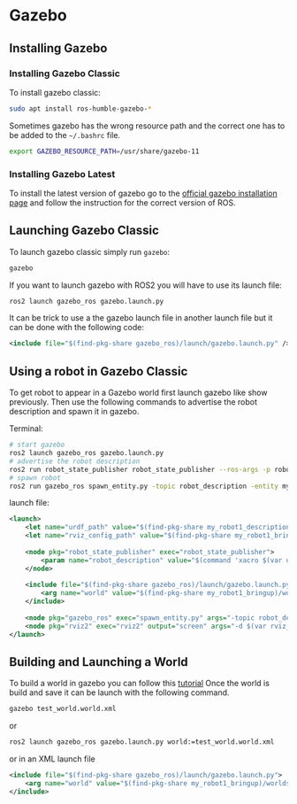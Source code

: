 # Gazebo
## Installing Gazebo
### Installing Gazebo Classic
To install gazebo classic:
```bash
sudo apt install ros-humble-gazebo-*
```

Sometimes gazebo has the wrong resource path and the correct one has to be added to the `~/.bashrc` file.
```bash
export GAZEBO_RESOURCE_PATH=/usr/share/gazebo-11
```

### Installing Gazebo Latest
To install the latest version of gazebo go to the [official gazebo installation page](https://gazebosim.org/docs/latest/ros_installation/) and follow the instruction for the correct version of ROS.


## Launching Gazebo Classic
To launch gazebo classic simply run `gazebo`:
```bash
gazebo
```

If you want to launch gazebo with ROS2 you will have to use its launch file:
```bash
ros2 launch gazebo_ros gazebo.launch.py
```

It can be trick to use a the gazebo launch file in another launch file but it can be done with the following code:
```xml
<include file="$(find-pkg-share gazebo_ros)/launch/gazebo.launch.py" />
```

## Using a robot in Gazebo Classic
To get robot to appear in a Gazebo world first launch gazebo like show previously. Then use the following commands to advertise the robot description and spawn it in gazebo.

Terminal:
```bash
# start gazebo
ros2 launch gazebo_ros gazebo.launch.py
# advertise the robot description
ros2 run robot_state_publisher robot_state_publisher --ros-args -p robot_description:="$(xacro /path/to/my_robot1.urdf.xacro)"
# spawn robot
ros2 run gazebo_ros spawn_entity.py -topic robot_description -entity my_robot1
```
launch file:
```xml
<launch>
	<let name="urdf_path" value="$(find-pkg-share my_robot1_description)/urdf/my_robot1.urdf.xacro"/>
	<let name="rviz_config_path" value="$(find-pkg-share my_robot1_bringup)/rviz/urdf_config.rviz"/>
	
	<node pkg="robot_state_publisher" exec="robot_state_publisher">
		<param name="robot_description" value="$(command 'xacro $(var urdf_path)')"/>
	</node>
	
	<include file="$(find-pkg-share gazebo_ros)/launch/gazebo.launch.py">
		<arg name="world" value="$(find-pkg-share my_robot1_bringup)/worlds/test_world.world.xml"/>
	</include>
	
	<node pkg="gazebo_ros" exec="spawn_entity.py" args="-topic robot_description -entity my_robot1"/>
	<node pkg="rviz2" exec="rviz2" output="screen" args="-d $(var rviz_config_path)" />
</launch>
```

## Building and Launching a World
To build a world in gazebo you can follow this [tutorial](https://youtu.be/9Q2IuoVbqYo) Once the world is build and save it can be launch with the following command.

```bash
gazebo test_world.world.xml
```
or
```bash
ros2 launch gazebo_ros gazebo.launch.py world:=test_world.world.xml
```
or in an XML launch file
```xml
<include file="$(find-pkg-share gazebo_ros)/launch/gazebo.launch.py">
	<arg name="world" value="$(find-pkg-share my_robot1_bringup)/worlds/test_world.world.xml"/>
</include>
```